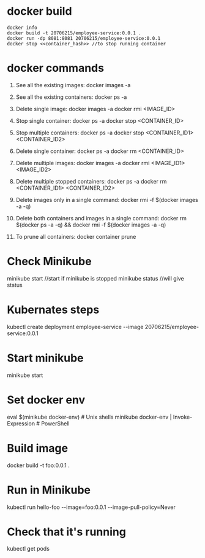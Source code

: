 docker build 
=============
    docker info
    docker build -t 20706215/employee-service:0.0.1 .
    docker run -dp 8081:8081 20706215/employee-service:0.0.1
    docker stop <<container_hash>> //to stop running container

docker commands
====================
1. See all the existing images:
    docker images -a

2. See all the existing containers:
    docker ps -a

3. Delete single image:
    docker images -a
    docker rmi <IMAGE_ID>

4. Stop single container:
    docker ps -a
    docker stop <CONTAINER_ID>

5. Stop multiple containers:
    docker ps -a
    docker stop <CONTAINER_ID1> <CONTAINER_ID2>

6. Delete single container:
    docker ps -a
    docker rm <CONTAINER_ID>

7. Delete multiple images:
    docker images -a
    docker rmi <IMAGE_ID1> <IMAGE_ID2>

8. Delete multiple stopped containers:
    docker ps -a
    docker rm <CONTAINER_ID1> <CONTAINER_ID2>

9. Delete images only in a single command:
    docker rmi -f $(docker images -a -q)

10. Delete both containers and images in a single command:
    docker rm $(docker ps -a -q) && docker rmi -f $(docker images -a -q)

11. To prune all containers:
    docker container prune

Check Minikube 
=================
minikube start //start if minikube is stopped
minikube status //will give status


Kubernates steps
==================
kubectl create deployment employee-service --image 20706215/employee-service:0.0.1

# Start minikube
minikube start

# Set docker env
eval $(minikube docker-env)             # Unix shells
minikube docker-env | Invoke-Expression # PowerShell

# Build image
docker build -t foo:0.0.1 .

# Run in Minikube
kubectl run hello-foo --image=foo:0.0.1 --image-pull-policy=Never

# Check that it's running
kubectl get pods
